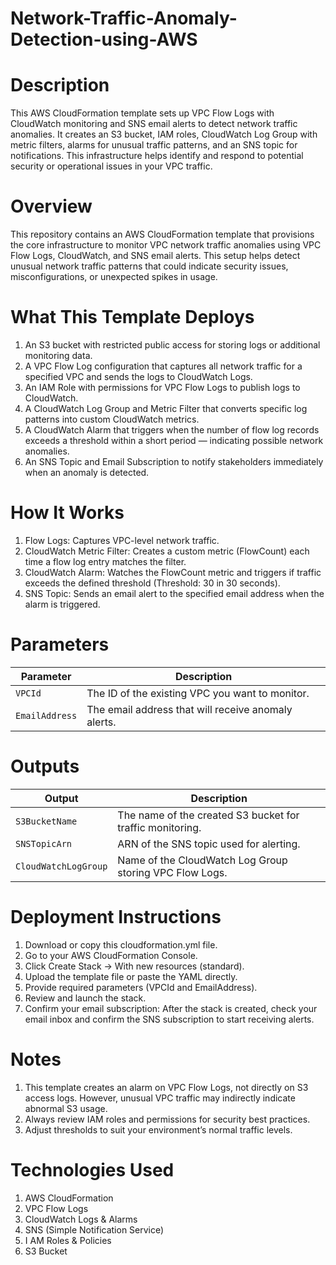 # Network-Traffic-Anomaly-Detection-using-AWS
# Description
This AWS CloudFormation template sets up VPC Flow Logs with CloudWatch monitoring and SNS email alerts to detect network traffic anomalies. It creates an S3 bucket, IAM roles, CloudWatch Log Group with metric filters, alarms for unusual traffic patterns, and an SNS topic for notifications. This infrastructure helps identify and respond to potential security or operational issues in your VPC traffic.
# Overview
This repository contains an AWS CloudFormation template that provisions the core infrastructure to monitor VPC network traffic anomalies using VPC Flow Logs, CloudWatch, and SNS email alerts. This setup helps detect unusual network traffic patterns that could indicate security issues, misconfigurations, or unexpected spikes in usage.
# What This Template Deploys
1. An S3 bucket with restricted public access for storing logs or additional monitoring data.
2.  A VPC Flow Log configuration that captures all network traffic for a specified VPC and sends the logs to CloudWatch Logs.
3.  An IAM Role with permissions for VPC Flow Logs to publish logs to CloudWatch.
4.  A CloudWatch Log Group and Metric Filter that converts specific log patterns into custom CloudWatch metrics.
5.  A CloudWatch Alarm that triggers when the number of flow log records exceeds a threshold within a short period — indicating possible network anomalies.
6.  An SNS Topic and Email Subscription to notify stakeholders immediately when an anomaly is detected.
# How It Works
1. Flow Logs: Captures VPC-level network traffic.
2. CloudWatch Metric Filter: Creates a custom metric (FlowCount) each time a flow log entry matches the filter.
3. CloudWatch Alarm: Watches the FlowCount metric and triggers if traffic exceeds the defined threshold (Threshold: 30 in 30 seconds).
4. SNS Topic: Sends an email alert to the specified email address when the alarm is triggered.
# Parameters
| Parameter      | Description                                         |
| -------------- | --------------------------------------------------- |
| `VPCId`        | The ID of the existing VPC you want to monitor.     |
| `EmailAddress` | The email address that will receive anomaly alerts. |
# Outputs
| Output               | Description                                               |
| -------------------- | --------------------------------------------------------- |
| `S3BucketName`       | The name of the created S3 bucket for traffic monitoring. |
| `SNSTopicArn`        | ARN of the SNS topic used for alerting.                   |
| `CloudWatchLogGroup` | Name of the CloudWatch Log Group storing VPC Flow Logs.   |
# Deployment Instructions
1. Download or copy this cloudformation.yml file.
2. Go to your AWS CloudFormation Console.
3. Click Create Stack → With new resources (standard).
4. Upload the template file or paste the YAML directly.
5. Provide required parameters (VPCId and EmailAddress).
6. Review and launch the stack.
7. Confirm your email subscription: After the stack is created, check your email inbox and confirm the SNS subscription to start receiving alerts.
# Notes
1. This template creates an alarm on VPC Flow Logs, not directly on S3 access logs. However, unusual VPC traffic may indirectly indicate abnormal S3 usage.
2. Always review IAM roles and permissions for security best practices.
3. Adjust thresholds to suit your environment’s normal traffic levels.
# Technologies Used
1. AWS CloudFormation
2. VPC Flow Logs
3. CloudWatch Logs & Alarms
4. SNS (Simple Notification Service)
5. I AM Roles & Policies
6. S3 Bucket
   
